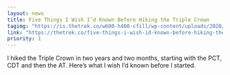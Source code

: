 ```yaml
---
layout: news
title: Five Things I Wish I’d Known Before Hiking the Triple Crown
tagimg: "https://is.thetrek.co/w600-h400-cfill/wp-content/uploads/2020/08/26164311/Five-Things-Before-the-Triple-Crown-The-Trek.png"
link: "https://thetrek.co/five-things-i-wish-id-known-before-hiking-the-triple-crown/"
priority: 1
---
```


I hiked the Triple Crown in two years and two months, starting with the PCT, CDT and then the AT. Here’s what I wish I’d known before I started.

